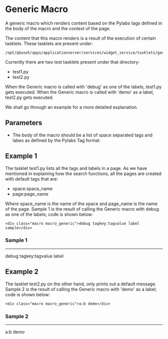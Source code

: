 # Generic Macro

A generic macro which renders content based on the Pylabs tags defined in the body of the macro and the context of the page.

The content that this macro renders is a result of the execution of certain tasklets. These tasklets are present under:

    /opt/qbase5/apps/applicationserver/services/widget_service/tasklets/generic

Currently there are two test tasklets present under that directory:

* test1.py
* test2.py

When the Generic macro is called with 'debug' as one of the labels, test1.py gets executed. When the Generic macro is called with 'demo' as a label, test2.py gets executed.

We shall go through an example for a more detailed explanation.

## Parameters

* The body of the macro should be a list of space separated tags and labes as defined by the Pylabs Tag format.

## Example 1

The tasklet test1.py lists all the tags and labels in a page. As we have mentioned in explaining how the search functions, all the pages are created with default tags that are:

* space:space\_name
* page:page\_name

Where space\_name is the name of the space and page\_name is the name of the page. Sample 1 is the result of calling the Generic macro with debug as one of the labels; code is shown below:

    <div class="macro macro_generic">debug tagkey:tagvalue label sample</div>

### Sample 1

---
<div class="macro macro_generic">debug tagkey:tagvalue label</div>

## Example 2

The tasklet test2.py on the other hand, only prints out a default message. Sample 2 is the result of calling the Generic macro with 'demo' as a label; code is shown below:

    <div class="macro macro_generic">a:b demo</div>

### Sample 2

---
<div class="macro macro_generic">a:b demo</div>
